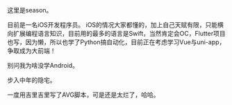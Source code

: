 这里是season。

目前是一名iOS开发程序员。
iOS的情况大家都懂的，加上自己天赋有限，只能横向扩展编程语言知识，目前用的最多的语言是Swift，当然肯定会OC，Flutter项目也写，因为懒，所以也学了Python搞自动化，目前正在考虑学习Vue与uni-app，争取成为大前端！

别问我为啥没学Android。


步入中年的隐宅。

一度用吉里吉里写了AVG脚本，可是还是太烂了，哈哈。
